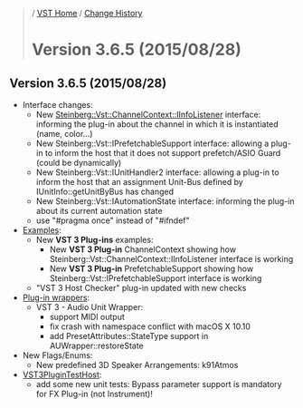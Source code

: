>/ [VST Home](../) / [Change History](./Index.md)
>
># Version 3.6.5 (2015/08/28)

## Version 3.6.5 (2015/08/28)

- Interface changes:
  - New [Steinberg::Vst::ChannelContext::IInfoListener](../Technical+Documentation/Change+History/3.6.5/IInfoListener.md) interface: informing the plug-in about the channel in which it is instantiated (name, color...)
  - New Steinberg::Vst::IPrefetchableSupport interface: allowing a plug-in to inform the host that it does not support prefetch/ASIO Guard (could be dynamically)
  - New Steinberg::Vst::IUnitHandler2 interface: allowing a plug-in to inform the host that an assignment Unit-Bus defined by IUnitInfo::getUnitByBus has changed
  - New Steinberg::Vst::IAutomationState interface: informing the plug-in about its current automation state
  - use "#pragma once" instead of "#ifndef"
- [Examples](../What+is+the+VST+3+SDK/Plug-in+Examples.md):
  - New **VST 3 Plug-ins** examples:
    - New **VST 3 Plug-in** ChannelContext showing how Steinberg::Vst::ChannelContext::IInfoListener interface is working
    - New **VST 3 Plug-in** PrefetchableSupport showing how Steinberg::Vst::IPrefetchableSupport interface is working
  - "VST 3 Host Checker" plug-in updated with new checks
- [Plug-in wrappers](../What+is+the+VST+3+SDK/Wrappers/index.md):
  - VST 3 - Audio Unit Wrapper:
    - support MIDI output
    - fix crash with namespace conflict with macOS X 10.10
    - add PresetAttributes::StateType support in AUWrapper::restoreState
- New Flags/Enums:
  - New predefined 3D Speaker Arrangements: k91Atmos
- [VST3PluginTestHost](../What+is+the+VST+3+SDK/Plug-in+Test+Host.md):
  - add some new unit tests: Bypass parameter support is mandatory for FX Plug-in (not Instrument)!

